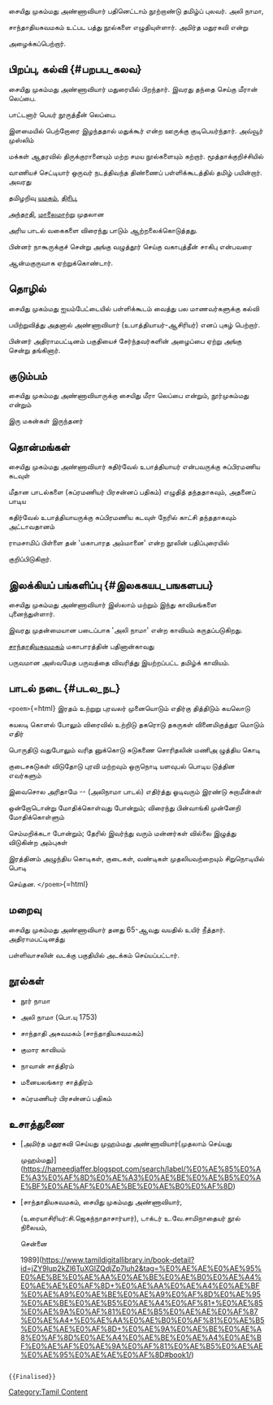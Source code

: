சையிது முகம்மது அண்ணாவியார் பதினெட்டாம் நூற்றாண்டு தமிழ்ப் புலவர். அலி நாமா,
சாந்தாதியசுவமகம் உட்பட பத்து நூல்களை எழுதியுள்ளார். அமிர்த மதுரகவி என்று
அழைக்கப்பெற்றார்.

## பிறப்பு, கல்வி {#பறபப_கலவ}

சையிது முகம்மது அண்ணாவியார் மதுரையில் பிறந்தார். இவரது தந்தை செய்கு மீரான் லெப்பை.
பாட்டனார் பெயர் நூருத்தீன் லெப்பை.

இளமையில் பெற்றோரை இழந்ததால் மதுக்கூர் என்ற ஊருக்கு குடிபெயர்ந்தார். அவ்வூர் முஸ்லிம்
மக்கள் ஆதரவில் திருக்குரானையும் மற்ற சமய நூல்களையும் கற்றார். மூத்தாக்குறிச்சியில்
வாணியச் செட்டியார் ஒருவர் நடத்திவந்த திண்ணைப் பள்ளிக்கூடத்தில் தமிழ் பயின்றார். அவரது
தமிழறிவு [யமகம்](யமகம் "wikilink"), [திரிபு](திரிபு "wikilink"),
[அந்தாதி](அந்தாதி "wikilink"), [மாலைமாற்று](மாலை_மாற்று "wikilink") முதலான
அரிய பாடல் வகைகளை விரைந்து பாடும் ஆற்றலைக்கொடுத்தது.

பின்னர் நாகூருக்குச் சென்று அங்கு வழுத்தூர் செய்கு வகாபுத்தீன் சாகிபு என்பவரை
ஆன்மகுருவாக ஏற்றுக்கொண்டார்.

## தொழில்

சையிது முகம்மது ஐயம்பேட்டையில் பள்ளிக்கூடம் வைத்து பல மாணவர்களுக்கு கல்வி
பயிற்றுவித்து அதனால் அண்ணாவியார் (உபாத்தியாயர்-ஆசிரியர்) எனப் புகழ் பெற்றார்.

பின்னர் அதிராமபட்டினம் பகுதியைச் சேர்ந்தவர்களின் அழைப்பை ஏற்று அங்கு சென்று தங்கினார்.

## குடும்பம்

சையிது முகம்மது அண்ணாவியாருக்கு சையிது மீரா லெப்பை என்றும், நூர்முகம்மது என்றும்
இரு மகன்கள் இருந்தனர்

## தொன்மங்கள்

சையிது முகம்மது அண்ணாவியார் கதிர்வேல் உபாத்தியாயர் என்பவருக்கு சுப்பிரமணிய கடவுள்
மீதான பாடல்களை (சுப்ரமணியர் பிரசன்னப் பதிகம்) எழுதித் தந்ததாகவும், அதனைப் பாடிய
கதிர்வேல் உபாத்தியாயருக்கு சுப்பிரமணிய கடவுள் நேரில் காட்சி தந்ததாகவும் அட்டாவதானம்
ராமசாமிப் பிள்ளை தன் \'மகாபாரத அம்மானை\' என்ற நூலின் பதிப்புரையில்
குறிப்பிடுகிறார்.

## இலக்கியப் பங்களிப்பு {#இலககயப_பஙகளபப}

சையிது முகம்மது அண்ணாவியார் இஸ்லாம் மற்றும் இந்து காவியங்களை புனைந்துள்ளார்.

இவரது முதன்மையான படைப்பாக \'அலி நாமா\' என்ற காவியம் கருதப்படுகிறது.
[சாந்தாதியசுவமகம்](சாந்தாதியசுவமகம் "wikilink") மகாபாரத்தின் பதினான்காவது
பருவமான அஸ்வமேத பருவத்தை விவரித்து இயற்றப்பட்ட தமிழ்க் காவியம்.

## பாடல் நடை {#படல_நட}

`<poem>`{=html} இரதம் உற்றுறு புரவலர் முனையொடும் எதிர்கு தித்திடும் கயலொடு
கயலடி கொளல் போலும் விரைவில் உற்றிடு தகரொடு தகருகள் வினைமிகுத்துர மொடும் எதிர்
பொருதிடு வதுபோலும் வரித னுக்கொடு சுடுகணை சொரிதலின் மணிஅ ழுத்திய கொடி
குடைசகடுகள் விடுதோடு புரவி மற்றவும் ஒருநொடி யளவுபல் பொடிய டுத்தின எவர்களும்
இவைசொல அரிதாமே \-- (அலிநாமா பாடல்) எதிர்த்து ஓடிவரும் இரண்டு சுறாமீன்கள்
ஒன்றோடொன்று மோதிக்கொள்வது போன்றும்; விரைந்து பின்வாங்கி முன்னேறி மோதிக்கொள்ளும்
செம்மறிக்கடா போன்றும்; தேரில் இவர்ந்து வரும் மன்னர்கள் வில்லை இழுத்து விடுகின்ற அம்புகள்
இரத்தினம் அழுந்திய கொடிகள், குடைகள், வண்டிகள் முதலியவற்றையும் சிறுநொடியில் பொடி
செய்தன. `</poem>`{=html}

## மறைவு

சையிது முகம்மது அண்ணாவியார் தனது 65-ஆவது வயதில் உயிர் நீத்தார். அதிராமபட்டினத்து
பள்ளிவாசலின் வடக்கு பகுதியில் அடக்கம் செய்யப்பட்டார்.

## நூல்கள்

-   நூர் நாமா
-   அலி நாமா (பொ.யு 1753)
-   சாந்தாதி அசுவமகம் (சாந்தாதியசுவமகம்)
-   குமார காவியம்
-   நாவான் சாத்திரம்
-   மனையலங்கார சாத்திரம்
-   சுப்ரமணியர் பிரசன்னப் பதிகம்

## உசாத்துணை

-   [அமிர்த மதுரகவி செய்யது முஹம்மது அண்ணாவியார்(முதலாம் செய்யது
    முஹம்மது)](https://hameedjaffer.blogspot.com/search/label/%E0%AE%85%E0%AE%A3%E0%AF%8D%E0%AE%A3%E0%AE%BE%E0%AE%B5%E0%AE%BF%E0%AE%AF%E0%AE%BE%E0%AE%B0%E0%AF%8D)
-   [சாந்தாதியசுவமகம், சையிது முகம்மது அண்ணாவியார்,
    (உரையாசிரியர்:சி.ஜெகந்நாதாசார்யார்), டாக்டர் உ.வே.சாமிநாதையர் நூல் நிலையம்,
    சென்னை
    1989](https://www.tamildigitallibrary.in/book-detail?id=jZY9lup2kZl6TuXGlZQdjZp7luh2&tag=%E0%AE%AE%E0%AE%95%E0%AE%BE%E0%AE%AA%E0%AE%BE%E0%AE%B0%E0%AE%A4%E0%AE%AE%E0%AF%8D+%E0%AE%AA%E0%AE%A4%E0%AE%BF%E0%AE%A9%E0%AE%BE%E0%AE%A9%E0%AF%8D%E0%AE%95%E0%AE%BE%E0%AE%B5%E0%AE%A4%E0%AF%81+%E0%AE%85%E0%AE%9A%E0%AF%81%E0%AE%B5%E0%AE%AE%E0%AF%87%E0%AE%A4+%E0%AE%AA%E0%AE%B0%E0%AF%81%E0%AE%B5%E0%AE%AE%E0%AF%8D+%E0%AE%9A%E0%AE%BE%E0%AE%A8%E0%AF%8D%E0%AE%A4%E0%AE%BE%E0%AE%A4%E0%AE%BF%E0%AE%AF%E0%AE%9A%E0%AF%81%E0%AE%B5%E0%AE%AE%E0%AE%95%E0%AE%AE%E0%AF%8D#book1/)

```{=mediawiki}
{{Finalised}}
```
[Category:Tamil Content](Category:Tamil_Content "wikilink")
